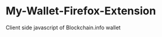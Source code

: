 My-Wallet-Firefox-Extension
===========================

Client side javascript of Blockchain.info wallet

